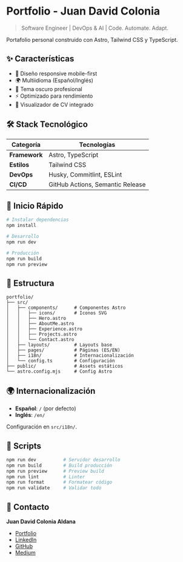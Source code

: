 # Portfolio - Juan David Colonia

> Software Engineer | DevOps & AI | Code. Automate. Adapt.

Portafolio personal construido con Astro, Tailwind CSS y TypeScript.

## ✨ Características

- 📱 Diseño responsive mobile-first
- 🌍 Multiidioma (Español/Inglés)
- 🎨 Tema oscuro profesional
- ⚡ Optimizado para rendimiento
- 📄 Visualizador de CV integrado

## 🛠️ Stack Tecnológico

| Categoría     | Tecnologías                      |
| ------------- | -------------------------------- |
| **Framework** | Astro, TypeScript                |
| **Estilos**   | Tailwind CSS                     |
| **DevOps**    | Husky, Commitlint, ESLint        |
| **CI/CD**     | GitHub Actions, Semantic Release |

## 🚀 Inicio Rápido

```bash
# Instalar dependencias
npm install

# Desarrollo
npm run dev

# Producción
npm run build
npm run preview
```

## 📝 Estructura

```
portfolio/
├── src/
│   ├── components/      # Componentes Astro
│   │   ├── icons/       # Iconos SVG
│   │   ├── Hero.astro
│   │   ├── AboutMe.astro
│   │   ├── Experience.astro
│   │   ├── Projects.astro
│   │   └── Contact.astro
│   ├── layouts/         # Layouts base
│   ├── pages/           # Páginas (ES/EN)
│   ├── i18n/            # Internacionalización
│   └── config.ts        # Configuración
├── public/              # Assets estáticos
└── astro.config.mjs     # Config Astro
```

## 🌍 Internacionalización

- **Español**: `/` (por defecto)
- **Inglés**: `/en/`

Configuración en `src/i18n/`.

## 🔧 Scripts

```bash
npm run dev          # Servidor desarrollo
npm run build        # Build producción
npm run preview      # Preview build
npm run lint         # Linter
npm run format       # Formatear código
npm run validate     # Validar todo
```

## 👤 Contacto

**Juan David Colonia Aldana**

- [Portfolio](https://jdcolonia.github.io/portfolio)
- [LinkedIn](https://www.linkedin.com/in/juan-david-colonia-aldana-733051209)
- [GitHub](https://github.com/jdColonia)
- [Medium](https://medium.com/@juandavidcoloniaaldana)
